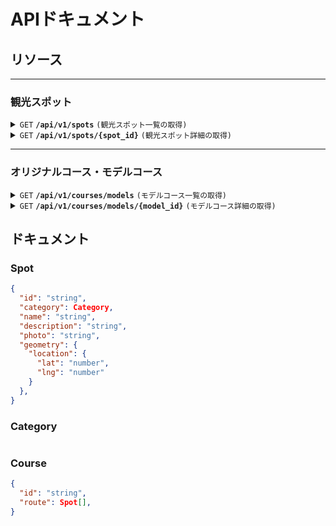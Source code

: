 # APIドキュメント

## リソース

---

### 観光スポット

<details>
 <summary><code>GET</code> <code><b>/api/v1/spots</b></code> <code>(観光スポット一覧の取得)</code></summary>

#### パラメータ

> | name       | type   | description                                    |
> |------------|--------|------------------------------------------------|
> | `page`     | option | ページ番号、デフォルトは1                      |
> | `category` | option | カテゴリー、デフォルトはなし、値はCategory参照 |

#### レスポンス

```json
{
  "spots": Spot[]
}
```

</details>

<details>
 <summary><code>GET</code> <code><b>/api/v1/spots/{spot_id}</b></code> <code>(観光スポット詳細の取得)</code></summary>

#### パラメータ

> | name      | type    | description    |
> |-----------|---------|----------------|
> | `spot_id` | require | 観光スポットID |

#### レスポンス

```json
{
  "spot": Spot
}
```

</details>

---

### オリジナルコース・モデルコース

<details>
 <summary><code>GET</code> <code><b>/api/v1/courses/models</b></code> <code>(モデルコース一覧の取得)</code></summary>

 #### パラメータ

> | name       | type   | description               |
> |------------|--------|---------------------------|
> | `page`     | option | ページ番号、デフォルトは1 |

#### レスポンス

```json
{
  "courses": Course[]
}
```

</details>

<details>
 <summary><code>GET</code> <code><b>/api/v1/courses/models/{model_id}</b></code> <code>(モデルコース詳細の取得)</code></summary>

 #### パラメータ

> | name       | type    | description    |
> |------------|---------|----------------|
> | `model_id` | require | モデルコースID |

#### レスポンス

```json
{
  "course": Course
}
```

</details>

## ドキュメント

### Spot

```json
{
  "id": "string",
  "category": Category,
  "name": "string",
  "description": "string",
  "photo": "string",
  "geometry": {
    "location": {
      "lat": "number",
      "lng": "number"
    }
  },
}
```

### Category

```

```

### Course

```json
{
  "id": "string",
  "route": Spot[],
}
```
